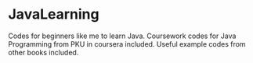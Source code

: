 # JavaLearning

Codes for beginners like me to learn Java.
Coursework codes for Java Programming from PKU in coursera included.
Useful example codes from other books included.
